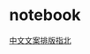 # notebook

[中文文案排版指北](https://github.com/sparanoid/chinese-copywriting-guidelines/blob/master/README.zh-CN.md)







